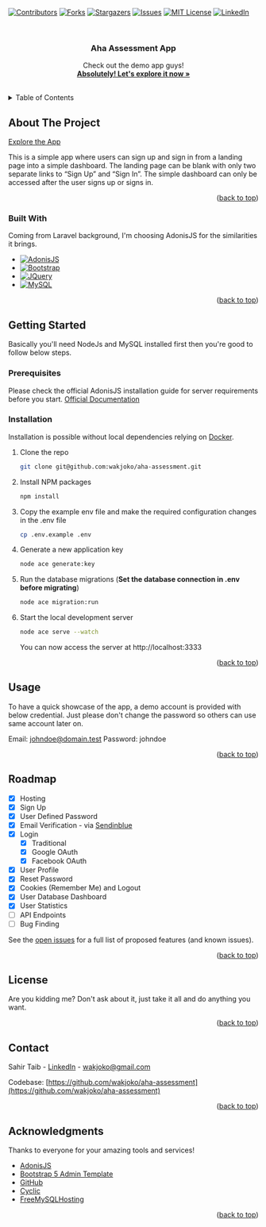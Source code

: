 <a name="readme-top"></a>

<!-- PROJECT SHIELDS -->
[![Contributors][contributors-shield]][contributors-url]
[![Forks][forks-shield]][forks-url]
[![Stargazers][stars-shield]][stars-url]
[![Issues][issues-shield]][issues-url]
[![MIT License][license-shield]][license-url]
[![LinkedIn][linkedin-shield]][linkedin-url]

<!-- PROJECT LOGO -->
<br />
<div align="center">
  <h3 align="center">Aha Assessment App</h3>

  <p align="center">
    Check out the demo app guys!
    <br />
    <a href="https://spotless-top-hat-moth.cyclic.app"><strong>Absolutely! Let's explore it now »</strong></a>
    <br />
    <br />
  </p>
</div>



<!-- TABLE OF CONTENTS -->
<details>
  <summary>Table of Contents</summary>
  <ol>
    <li>
      <a href="#about-the-project">About The Project</a>
      <ul>
        <li><a href="#built-with">Built With</a></li>
      </ul>
    </li>
    <li>
      <a href="#getting-started">Getting Started</a>
      <ul>
        <li><a href="#prerequisites">Prerequisites</a></li>
        <li><a href="#installation">Installation</a></li>
      </ul>
    </li>
    <li><a href="#usage">Usage</a></li>
    <li><a href="#roadmap">Roadmap</a></li>
    <li><a href="#license">License</a></li>
    <li><a href="#contact">Contact</a></li>
    <li><a href="#acknowledgments">Acknowledgments</a></li>
  </ol>
</details>



<!-- ABOUT THE PROJECT -->
## About The Project

[Explore the App](https://spotless-top-hat-moth.cyclic.app)

This is a simple app where users can sign up and sign in from a landing page into a simple dashboard. The landing page can be blank with only two separate links to “Sign Up” and “Sign In”. The simple dashboard can only be accessed after the user signs up or signs in.

<p align="right">(<a href="#readme-top">back to top</a>)</p>



### Built With

Coming from Laravel background, I'm choosing AdonisJS for the similarities it brings.

* [![AdonisJS][AdonisJS.com]][AdonisJS-url]
* [![Bootstrap][Bootstrap.com]][Bootstrap-url]
* [![JQuery][JQuery.com]][JQuery-url]
* [![MySQL][MySQL.com]][MySQL-url]

<p align="right">(<a href="#readme-top">back to top</a>)</p>



<!-- GETTING STARTED -->
## Getting Started

Basically you'll need NodeJs and MySQL installed first then you're good to follow below steps.

### Prerequisites

Please check the official AdonisJS installation guide for server requirements before you start. [Official Documentation](https://docs.adonisjs.com/guides/installation)

### Installation

Installation is possible without local dependencies relying on [Docker](https://www.docker.com).

1. Clone the repo
   ```sh
   git clone git@github.com:wakjoko/aha-assessment.git
   ```
2. Install NPM packages
   ```sh
   npm install
   ```
3. Copy the example env file and make the required configuration changes in the .env file
   ```sh
   cp .env.example .env
   ```
4. Generate a new application key
   ```sh
   node ace generate:key
   ```
5. Run the database migrations (**Set the database connection in .env before migrating**)
   ```sh
   node ace migration:run
   ```
6. Start the local development server
   ```sh
   node ace serve --watch
   ```

   You can now access the server at http://localhost:3333

<p align="right">(<a href="#readme-top">back to top</a>)</p>



<!-- USAGE EXAMPLES -->
## Usage

To have a quick showcase of the app, a demo account is provided with below credential. Just please don't change the password so others can use same account later on.

Email: johndoe@domain.test
Password: johndoe

<p align="right">(<a href="#readme-top">back to top</a>)</p>



<!-- ROADMAP -->
## Roadmap

- [x] Hosting
- [x] Sign Up
- [x] User Defined Password
- [x] Email Verification - via [Sendinblue](https://www.sendinblue.com)
- [x] Login
    - [x] Traditional
    - [x] Google OAuth
    - [x] Facebook OAuth
- [x] User Profile
- [x] Reset Password
- [x] Cookies (Remember Me) and Logout
- [x] User Database Dashboard
- [x] User Statistics
- [ ] API Endpoints
- [ ] Bug Finding

See the [open issues](https://github.com/wakjoko/aha-assessment/issues) for a full list of proposed features (and known issues).

<p align="right">(<a href="#readme-top">back to top</a>)</p>



<!-- LICENSE -->
## License

Are you kidding me? Don't ask about it, just take it all and do anything you want.

<p align="right">(<a href="#readme-top">back to top</a>)</p>



<!-- CONTACT -->
## Contact

Sahir Taib - [LinkedIn](https://linkedin.com/in/wakjoko) - wakjoko@gmail.com

Codebase: [https://github.com/wakjoko/aha-assessment](https://github.com/wakjoko/aha-assessment)

<p align="right">(<a href="#readme-top">back to top</a>)</p>



<!-- ACKNOWLEDGMENTS -->
## Acknowledgments

Thanks to everyone for your amazing tools and services!

* [AdonisJS](AdonisJS-url)
* [Bootstrap 5 Admin Template](https://themes.3rdwavemedia.com)
* [GitHub](https://github.com)
* [Cyclic](https://www.cyclic.sh)
* [FreeMySQLHosting](https://www.freemysqlhosting.net)

<p align="right">(<a href="#readme-top">back to top</a>)</p>



<!-- MARKDOWN LINKS & IMAGES -->
<!-- https://www.markdownguide.org/basic-syntax/#reference-style-links -->
[contributors-shield]: https://img.shields.io/github/contributors/wakjoko/aha-assessment.svg?style=for-the-badge
[contributors-url]: https://github.com/wakjoko/aha-assessment/graphs/contributors
[forks-shield]: https://img.shields.io/github/forks/wakjoko/aha-assessment.svg?style=for-the-badge
[forks-url]: https://github.com/wakjoko/aha-assessment/network/members
[stars-shield]: https://img.shields.io/github/stars/wakjoko/aha-assessment.svg?style=for-the-badge
[stars-url]: https://github.com/wakjoko/aha-assessment/stargazers
[issues-shield]: https://img.shields.io/github/issues/wakjoko/aha-assessment.svg?style=for-the-badge
[issues-url]: https://github.com/wakjoko/aha-assessment/issues
[license-shield]: https://img.shields.io/github/license/wakjoko/aha-assessment.svg?style=for-the-badge
[license-url]: https://github.com/wakjoko/aha-assessment/blob/master/LICENSE.txt
[linkedin-shield]: https://img.shields.io/badge/-LinkedIn-black.svg?style=for-the-badge&logo=linkedin&colorB=555
[linkedin-url]: https://linkedin.com/in/wakjoko
[AdonisJS.com]: https://img.shields.io/badge/adonisjs-%23220052.svg?style=for-the-badge&logo=adonisjs&logoColor=white
[AdonisJS-url]: https://adonisjs.com
[Bootstrap.com]: https://img.shields.io/badge/Bootstrap-563D7C?style=for-the-badge&logo=bootstrap&logoColor=white
[Bootstrap-url]: https://getbootstrap.com
[JQuery.com]: https://img.shields.io/badge/jQuery-0769AD?style=for-the-badge&logo=jquery&logoColor=white
[JQuery-url]: https://jquery.com
[MySQL.com]: https://img.shields.io/badge/mysql-%2300f.svg?style=for-the-badge&logo=mysql&logoColor=white
[MySQL-url]: https://www.mysql.com